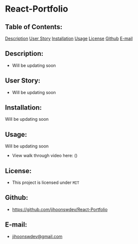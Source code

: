 # React-Portfolio

## Table of Contents:
  [Description](#Description)
  [User Story](#UserStory)
  [Installation](#Installation)
  [Usage](#Usage)
  [License](#License)
  [Github](#Github)
  [E-mail](#E-mail)

## Description:
* Will be updating soon

## User Story:
* Will be updating soon

## Installation:
Will be updating soon

## Usage:
Will be updating soon

* View walk through video here: ()

## License:
* This project is licensed under `MIT`

## Github:
* https://github.com/jihoonswdev/React-Portfolio

## E-mail:
* jihoonswdev@gmail.com